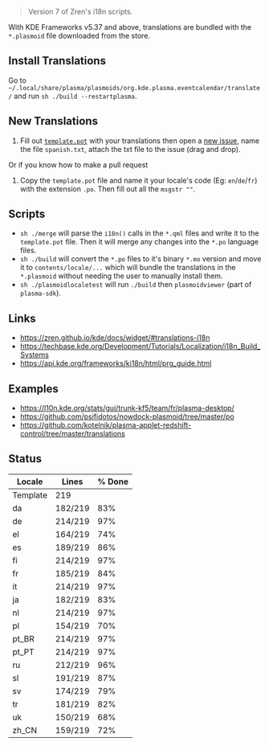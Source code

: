 > Version 7 of Zren's i18n scripts.

With KDE Frameworks v5.37 and above, translations are bundled with the `*.plasmoid` file downloaded from the store.

## Install Translations

Go to `~/.local/share/plasma/plasmoids/org.kde.plasma.eventcalendar/translate/` and run `sh ./build --restartplasma`.

## New Translations

1. Fill out [`template.pot`](template.pot) with your translations then open a [new issue](https://github.com/Zren/plasma-applet-eventcalendar/issues/new), name the file `spanish.txt`, attach the txt file to the issue (drag and drop).

Or if you know how to make a pull request

1. Copy the `template.pot` file and name it your locale's code (Eg: `en`/`de`/`fr`) with the extension `.po`. Then fill out all the `msgstr ""`.

## Scripts

* `sh ./merge` will parse the `i18n()` calls in the `*.qml` files and write it to the `template.pot` file. Then it will merge any changes into the `*.po` language files.
* `sh ./build` will convert the `*.po` files to it's binary `*.mo` version and move it to `contents/locale/...` which will bundle the translations in the `*.plasmoid` without needing the user to manually install them.
* `sh ./plasmoidlocaletest` will run `./build` then `plasmoidviewer` (part of `plasma-sdk`).

## Links

* https://zren.github.io/kde/docs/widget/#translations-i18n
* https://techbase.kde.org/Development/Tutorials/Localization/i18n_Build_Systems
* https://api.kde.org/frameworks/ki18n/html/prg_guide.html

## Examples

* https://l10n.kde.org/stats/gui/trunk-kf5/team/fr/plasma-desktop/
* https://github.com/psifidotos/nowdock-plasmoid/tree/master/po
* https://github.com/kotelnik/plasma-applet-redshift-control/tree/master/translations

## Status
|  Locale  |  Lines  | % Done|
|----------|---------|-------|
| Template |     219 |       |
| da       | 182/219 |   83% |
| de       | 214/219 |   97% |
| el       | 164/219 |   74% |
| es       | 189/219 |   86% |
| fi       | 214/219 |   97% |
| fr       | 185/219 |   84% |
| it       | 214/219 |   97% |
| ja       | 182/219 |   83% |
| nl       | 214/219 |   97% |
| pl       | 154/219 |   70% |
| pt_BR    | 214/219 |   97% |
| pt_PT    | 214/219 |   97% |
| ru       | 212/219 |   96% |
| sl       | 191/219 |   87% |
| sv       | 174/219 |   79% |
| tr       | 181/219 |   82% |
| uk       | 150/219 |   68% |
| zh_CN    | 159/219 |   72% |
